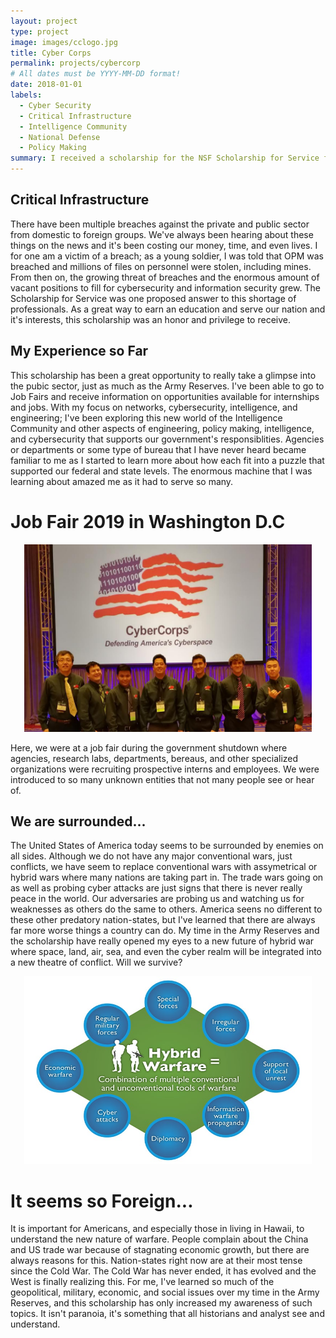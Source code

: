 ```yaml
---
layout: project
type: project
image: images/cclogo.jpg
title: Cyber Corps
permalink: projects/cybercorp
# All dates must be YYYY-MM-DD format!
date: 2018-01-01
labels:
  - Cyber Security
  - Critical Infrastructure
  - Intelligence Community
  - National Defense
  - Policy Making
summary: I received a scholarship for the NSF Scholarship for Service for the Cyber Corps.
---
```


## Critical Infrastructure

There have been multiple breaches against the private and public sector from domestic to foreign groups. We've always been hearing about these things on the news and it's been costing our money, time, and even lives. I for one am a victim of a breach; as a young soldier, I was told that OPM was breached and millions of files on personnel were stolen, including mines. From then on, the growing threat of breaches and the enormous amount of vacant positions to fill for cybersecurity and information security grew. The Scholarship for Service was one proposed answer to this shortage of professionals. As a great way to earn an education and serve our nation and it's interests, this scholarship was an honor and privilege to receive.

## My Experience so Far

This scholarship has been a great opportunity to really take a glimpse into the pubic sector, just as much as the Army Reserves. I've been able to go to Job Fairs and receive information on opportunities available for internships and jobs. With my focus on networks, cybersecurity, intelligence, and engineering; I've been exploring this new world of the Intelligence Community and other aspects of engineering, policy making, intelligence, and cybersecurity that supports our government's responsiblities. Agencies or departments or some type of bureau that I have never heard became familiar to me as I started to learn more about how each fit into a puzzle that supported our federal and state levels. The enormous machine that I was learning about amazed me as it had to serve so many.

# Job Fair 2019 in Washington D.C

<p align="center">
  <img class ="ui large rounded image" width="460" height="300" src="../images/1.jpg">
</p>

Here, we were at a job fair during the government shutdown where agencies, research labs, departments, bereaus, and other specialized organizations were recruiting prospective interns and employees. We were introduced to so many unknown entities that not many people see or hear of.

## We are surrounded...

The United States of America today seems to be surrounded by enemies on all sides. Although we do not have any major conventional wars, just conflicts, we have seem to replace conventional wars with assymetrical or hybrid wars where many nations are taking part in. The trade wars going on as well as probing cyber attacks are just signs that there is never really peace in the world. Our adversaries are probing us and watching us for weaknesses as others do the same to others. America seens no different to these other predatory nation-states, but I've learned that there are always far more worse things a country can do. My time in the Army Reserves and the scholarship have really opened my eyes to a new future of hybrid war where space, land, air, sea, and even the cyber realm will be integrated into a new theatre of conflict. Will we survive? 

<p align="center">
  <img class = "ui medium image" width="460" height="300" src="../images/hw-hybrid_warfare-001.jpg">
</p>

# It seems so Foreign...

It is important for Americans, and especially those in living in Hawaii, to understand the new nature of warfare. People complain about the China and US trade war because of stagnating economic growth, but there are always reasons for this. Nation-states right now are at their most tense since the Cold War. The Cold War has never ended, it has evolved and the West is finally realizing this. For me, I've learned so much of the geopolitical, military, economic, and social issues over my time in the Army Reserves, and this scholarship has only increased my awareness of such topics. It isn't paranoia, it's something that all historians and analyst see and understand. 
